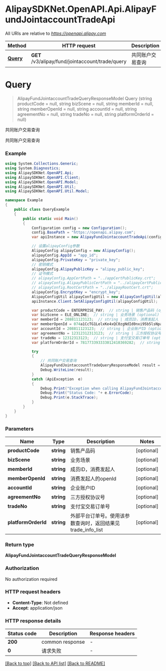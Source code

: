 # AlipaySDKNet.OpenAPI.Api.AlipayFundJointaccountTradeApi

All URIs are relative to *https://openapi.alipay.com*

Method | HTTP request | Description
------------- | ------------- | -------------
[**Query**](AlipayFundJointaccountTradeApi.md#query) | **GET** /v3/alipay/fund/jointaccount/trade/query | 共同账户交易查询


<a name="query"></a>
# **Query**
> AlipayFundJointaccountTradeQueryResponseModel Query (string productCode = null, string bizScene = null, string memberId = null, string memberOpenId = null, string accountId = null, string agreementNo = null, string tradeNo = null, string platformOrderId = null)

共同账户交易查询

共同账户交易查询

### Example
```csharp
using System.Collections.Generic;
using System.Diagnostics;
using AlipaySDKNet.OpenAPI.Api;
using AlipaySDKNet.OpenAPI.Client;
using AlipaySDKNet.OpenAPI.Model;
using AlipaySDKNet.OpenAPI.Util;
using AlipaySDKNet.OpenAPI.Util.Model;

namespace Example
{
    public class QueryExample
    {
        public static void Main()
        {
            Configuration config = new Configuration();
            config.BasePath = "https://openapi.alipay.com";
            var apiInstance = new AlipayFundJointaccountTradeApi(config);

            // 设置alipayConfig参数
            AlipayConfig alipayConfig = new AlipayConfig();
            alipayConfig.AppId = "app_id";
            alipayConfig.PrivateKey = "private_key";
            // 密钥模式
            alipayConfig.AlipayPublicKey = "alipay_public_key";
            // 证书模式
            // alipayConfig.AppCertPath = "../appCertPublicKey.crt";
            // alipayConfig.AlipayPublicCertPath = "../alipayCertPublicKey_RSA2.crt";
            // alipayConfig.RootCertPath = "../alipayRootCert.crt";
            alipayConfig.EncryptKey = "encrypt_key";
            AlipayConfigUtil alipayConfigUtil = new AlipayConfigUtil(alipayConfig);
            apiInstance.Client.SetAlipayConfigUtil(alipayConfigUtil);

            var productCode = ENTERPRISE_PAY;  // string | 销售产品码 (optional) 
            var bizScene = ELE_ONLINE;  // string | 业务场景 (optional) 
            var memberId = 208811123123;  // string | 成员ID，消费发起人 (optional) 
            var memberOpenId = 074a1CcTG1LelxKe4xQC0zgNdId0nxi95b5lsNpazWYoCo5;  // string | 消费发起人的openId (optional) 
            var accountId = 208811123123;  // string | 企业账户ID (optional) 
            var agreementNo = 12312312313123;  // string | 三方授权协议号 (optional) 
            var tradeNo = 12312313123;  // string | 支付宝交易订单号 (optional) 
            var platformOrderId = 781773393333012410369282;  // string | 外部平台订单号。使用该参数查询时，返回结果见trade_info_list (optional) 

            try
            {
                // 共同账户交易查询
                AlipayFundJointaccountTradeQueryResponseModel result = apiInstance.Query(productCode, bizScene, memberId, memberOpenId, accountId, agreementNo, tradeNo, platformOrderId);
                Debug.WriteLine(result);
            }
            catch (ApiException  e)
            {
                Debug.Print("Exception when calling AlipayFundJointaccountTradeApi.Query: " + e.Message );
                Debug.Print("Status Code: "+ e.ErrorCode);
                Debug.Print(e.StackTrace);
            }
        }
    }
}
```

### Parameters

Name | Type | Description  | Notes
------------- | ------------- | ------------- | -------------
 **productCode** | **string**| 销售产品码 | [optional] 
 **bizScene** | **string**| 业务场景 | [optional] 
 **memberId** | **string**| 成员ID，消费发起人 | [optional] 
 **memberOpenId** | **string**| 消费发起人的openId | [optional] 
 **accountId** | **string**| 企业账户ID | [optional] 
 **agreementNo** | **string**| 三方授权协议号 | [optional] 
 **tradeNo** | **string**| 支付宝交易订单号 | [optional] 
 **platformOrderId** | **string**| 外部平台订单号。使用该参数查询时，返回结果见trade_info_list | [optional] 

### Return type

**AlipayFundJointaccountTradeQueryResponseModel**

### Authorization

No authorization required

### HTTP request headers

 - **Content-Type**: Not defined
 - **Accept**: application/json


### HTTP response details
| Status code | Description | Response headers |
|-------------|-------------|------------------|
| **200** | common response |  -  |
| **0** | 请求失败 |  -  |

[[Back to top]](#) [[Back to API list]](../README.md#documentation-for-api-endpoints) [[Back to README]](../README.md)

